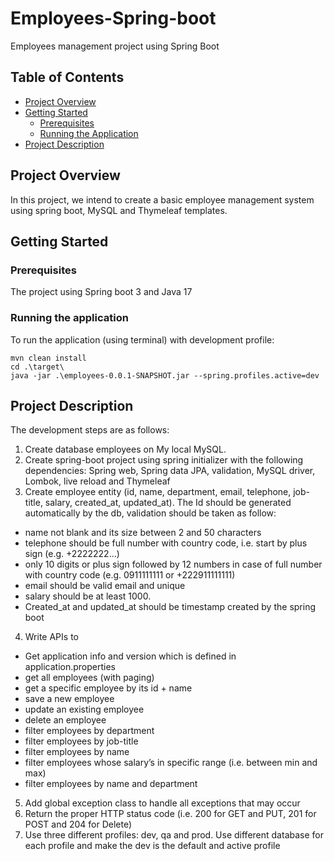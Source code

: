 # Employees-Spring-boot
Employees management project using Spring Boot

## Table of Contents

- [Project Overview](#project-overview)
- [Getting Started](#getting-started)
    - [Prerequisites](#prerequisites)
    - [Running the Application](#running-the-application)
- [Project Description](#project-description)

## Project Overview

In this project, we intend to create a basic employee management system using spring boot, MySQL and Thymeleaf templates.
## Getting Started

### Prerequisites
The project using Spring boot 3 and Java 17

### Running the application
To run the application (using terminal) with development profile:

    mvn clean install 
    cd .\target\
    java -jar .\employees-0.0.1-SNAPSHOT.jar --spring.profiles.active=dev

## Project Description
The development steps are as follows:
1.	Create database employees on My local MySQL.
2.	Create spring-boot project using spring initializer with the following dependencies: Spring web, Spring data JPA, validation, MySQL driver, Lombok, live reload and Thymeleaf
3.	Create employee entity (id, name, department, email, telephone, job-title, salary, created_at, updated_at). The Id should be generated automatically by the db, validation should be taken as follow:
  - name not blank and its size between 2 and 50 characters
  - telephone should be full number with country code, i.e. start by plus sign (e.g. +2222222…)
  - only 10 digits or plus sign followed by 12 numbers in case of full number with country code (e.g. 0911111111 or +222911111111)
  - email should be valid email and unique
  - salary should be at least 1000.
  - Created_at and updated_at should be timestamp created by the spring boot
4.	Write APIs to 
- Get application info and version which is defined in application.properties
- get all employees (with paging)
- get a specific employee by its id + name
- save a new employee
- update an existing employee
- delete an employee
- filter employees by department
- filter employees by job-title
- filter employees by name
- filter employees whose salary’s in specific range (i.e. between min and max)
- filter employees by name and department
5.	Add global exception class to handle all exceptions that may occur 
6.	Return the proper HTTP status code (i.e. 200 for GET and PUT, 201 for POST and 204 for Delete)
7.	Use three different profiles: dev, qa and prod. Use different database for each profile and make the dev is the default and active profile




